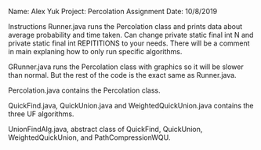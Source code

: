 Name: Alex Yuk
Project: Percolation Assignment
Date: 10/8/2019

Instructions
Runner.java runs the Percolation class and prints data about average probability and time taken. Can change private static final int N and private static final int REPITITIONS to your needs. There will be a comment in main explaning how to only run specific algorithms.

GRunner.java runs the Percolation class with graphics so it will be slower than normal. But the rest of the code is the exact same as Runner.java.

Percolation.java contains the Percolation class.

QuickFind.java, QuickUnion.java and WeightedQuickUnion.java contains the three UF algorithms.

UnionFindAlg.java, abstract class of QuickFind, QuickUnion, WeightedQuickUnion, and PathCompressionWQU.

